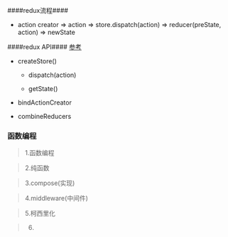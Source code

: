 ####redux流程####

- action creator => action => store.dispatch(action) => reducer(preState, action) => newState


####redux API#### [参考](https://github.com/kenberkeley/redux-simple-tutorial/blob/master/redux-advanced-tutorial.md)

- createStore()

    - dispatch(action)

    - getState()


- bindActionCreator

- combineReducers




### 函数编程  ###

>1.函数编程

>2.纯函数

>3.compose(实现)

>4.middleware(中间件)

>5.柯西里化

>6.